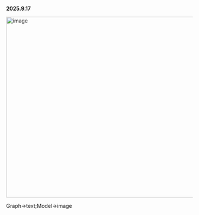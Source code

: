 **2025.9.17** 

<img width="858" height="488" alt="image" src="https://github.com/user-attachments/assets/e3f0c577-4211-448d-b0e4-fb3214194fd7" /> 

Graph->text;Model->image

